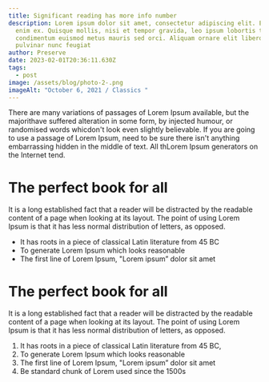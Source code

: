 ```yaml
---
title: Significant reading has more info number
description: Lorem ipsum dolor sit amet, consectetur adipiscing elit. Etiam eget
  enim ex. Quisque mollis, nisi et tempor gravida, leo ipsum lobortis tortor,
  condimentum euismod metus mauris sed orci. Aliquam ornare elit libero, et
  pulvinar nunc feugiat
author: Preserve
date: 2023-02-01T20:36:11.630Z
tags:
  - post
image: /assets/blog/photo-2-.png
imageAlt: "October 6, 2021 / Classics "
---
```


<!--StartFragment-->

There are many variations of passages of Lorem Ipsum available, but the majorithave suffered alteration in some form, by injected humour, or randomised words whicdon't look even slightly believable. If you are going to use a passage of Lorem Ipsum, need to be sure there isn't anything embarrassing hidden in the middle of text. All thLorem Ipsum generators on the Internet tend.

# **The perfect book for all**

It is a long established fact that a reader will be distracted by the readable content of a page when looking at its layout. The point of using Lorem Ipsum is that it has less normal distribution of letters, as opposed.

- It has roots in a piece of classical Latin literature from 45 BC
- To generate Lorem Ipsum which looks reasonable
- The first line of Lorem Ipsum, "Lorem ipsum” dolor sit amet

# **The perfect book for all**

It is a long established fact that a reader will be distracted by the readable content of a page when looking at its layout. The point of using Lorem Ipsum is that it has less normal distribution of letters, as opposed.

1. It has roots in a piece of classical Latin literature from 45 BC,
2. To generate Lorem Ipsum which looks reasonable
3. The first line of Lorem Ipsum, "Lorem ipsum” dolor sit amet
4. Be standard chunk of Lorem used since the 1500s
